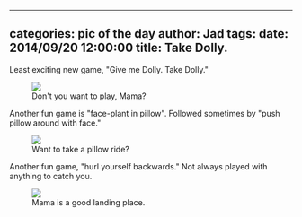 
---
categories: pic of the day
author: Jad
tags: 
date: 2014/09/20 12:00:00
title: Take Dolly.
---
<p>Least exciting new game, "Give me Dolly.  Take Dolly."</p>
<figure>
<img src="/img/2014/09/20/img_20140920140535_medium.jpg" />
<figcaption>Don't you want to play, Mama?</figcaption>
</figure>

<p>Another fun game is "face-plant in pillow".  Followed sometimes by "push pillow around with face."</p>
<figure>
<img src="/img/2014/09/20/img_20140920_124704223_medium.jpg" />
<figcaption>
Want to take a pillow ride?
</figcaption>
</figure>

<p>Another fun game, "hurl yourself backwards."  Not always played with anything to catch you.</p>
<figure>
<img src="/img/2014/09/20/img_20140920084436_medium.jpg" />
<figcaption>Mama is a good landing place.</figcaption>
</figure>
